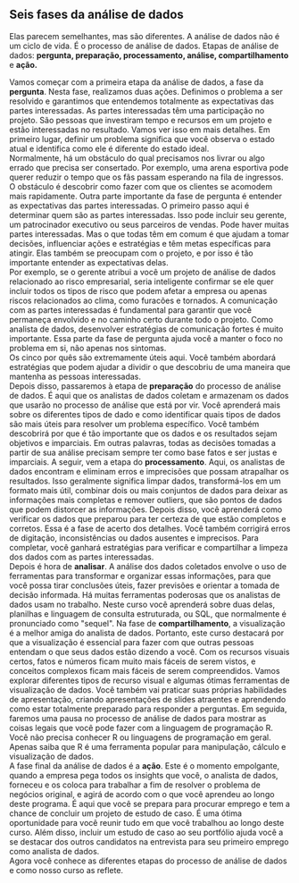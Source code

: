 ## Seis fases da análise de dados

Elas parecem semelhantes, mas são diferentes. A análise de dados não é um ciclo de vida. É o processo de análise de dados.
Etapas de análise de dados: **pergunta, preparação, processamento, análise, compartilhamento** e **ação.**

Vamos começar com a primeira etapa da análise de dados, a fase da **pergunta**. Nesta fase, realizamos duas ações. Definimos o problema a ser resolvido e garantimos que entendemos totalmente as expectativas das partes interessadas. As partes interessadas têm uma participação no projeto. São pessoas que investiram tempo e recursos em um projeto e estão interessadas no resultado. Vamos ver isso em mais detalhes. Em primeiro lugar, definir um problema significa que você observa o estado atual e identifica como ele é diferente do estado ideal.  
Normalmente, há um obstáculo do qual precisamos nos livrar ou algo errado que precisa ser consertado. Por exemplo, uma arena esportiva pode querer reduzir o tempo que os fãs passam esperando na fila de ingressos. O obstáculo é descobrir como fazer com que os clientes se acomodem mais rapidamente. Outra parte importante da fase de pergunta é entender as expectativas das partes interessadas. O primeiro passo aqui é determinar quem são as partes interessadas. Isso pode incluir seu gerente, um patrocinador executivo ou seus parceiros de vendas. Pode haver muitas partes interessadas. Mas o que todas têm em comum é que ajudam a tomar decisões, influenciar ações e estratégias e têm metas específicas para atingir. Elas também se preocupam com o projeto, e por isso é tão importante entender as expectativas delas.  
Por exemplo, se o gerente atribui a você um projeto de análise de dados relacionado ao risco empresarial, seria inteligente confirmar se ele quer incluir todos os tipos de risco que podem afetar a empresa ou apenas riscos relacionados ao clima, como furacões e tornados. A comunicação com as partes interessadas é fundamental para garantir que você permaneça envolvido e no caminho certo durante todo o projeto. Como analista de dados, desenvolver estratégias de comunicação fortes é muito importante. Essa parte da fase de pergunta ajuda você a manter o foco no problema em si, não apenas nos sintomas.  
Os cinco por quês são extremamente úteis aqui. Você também abordará estratégias que podem ajudar a dividir o que descobriu de uma maneira que mantenha as pessoas interessadas.  
 Depois disso, passaremos à etapa de **preparação** do processo de análise de dados. É aqui que os analistas de dados coletam e armazenam os dados que usarão no processo de análise que está por vir. Você aprenderá mais sobre os diferentes tipos de dado e como identificar quais tipos de dados são mais úteis para resolver um problema específico. Você também descobrirá por que é tão importante que os dados e os resultados sejam objetivos e imparciais. Em outras palavras, todas as decisões tomadas a partir de sua análise precisam sempre ter como base fatos e ser justas e imparciais. A seguir, vem a etapa do **processamento**. Aqui, os analistas de dados encontram e eliminam erros e imprecisões que possam atrapalhar os resultados. Isso geralmente significa limpar dados, transformá-los em um formato mais útil, combinar dois ou mais conjuntos de dados para deixar as informações mais completas e remover outliers, que são pontos de dados que podem distorcer as informações. Depois disso, você aprenderá como verificar os dados que preparou para ter certeza de que estão completos e corretos. Essa é a fase de acerto dos detalhes. Você também corrigirá erros de digitação, inconsistências ou dados ausentes e imprecisos. Para completar, você ganhará estratégias para verificar e compartilhar a limpeza dos dados com as partes interessadas.  
 Depois é hora de **analisar**. A análise dos dados coletados envolve o uso de ferramentas para transformar e organizar essas informações, para que você possa tirar conclusões úteis, fazer previsões e orientar a tomada de decisão informada. Há muitas ferramentas poderosas que os analistas de dados usam no trabalho. Neste curso você aprenderá sobre duas delas, planilhas e linguagem de consulta estruturada, ou SQL, que normalmente é pronunciado como "sequel". Na fase de **compartilhamento**, a visualização é a melhor amiga do analista de dados. Portanto, este curso destacará por que a visualização é essencial para fazer com que outras pessoas entendam o que seus dados estão dizendo a você. Com os recursos visuais certos, fatos e números ficam muito mais fáceis de serem vistos, e conceitos complexos ficam mais fáceis de serem compreendidos. Vamos explorar diferentes tipos de recurso visual e algumas ótimas ferramentas de visualização de dados. Você também vai praticar suas próprias habilidades de apresentação, criando apresentações de slides atraentes e aprendendo como estar totalmente preparado para responder a perguntas. Em seguida, faremos uma pausa no processo de análise de dados para mostrar as coisas legais que você pode fazer com a linguagem de programação R. Você não precisa conhecer R ou linguagens de programação em geral. Apenas saiba que R é uma 
ferramenta popular para manipulação, cálculo e visualização de dados.  
A fase final da análise de dados é a **ação**. Este é o momento empolgante, quando a empresa pega todos os insights que você, o analista de dados, forneceu e os coloca para trabalhar a fim de resolver o problema de negócios original, e agirá de acordo com o que você aprendeu ao longo deste programa. É aqui que você se prepara para procurar emprego e tem a chance de concluir um projeto de estudo de caso. É uma ótima oportunidade para você reunir tudo em que você trabalhou ao longo deste curso. Além disso, incluir um estudo de caso ao seu portfólio ajuda você a se destacar dos outros candidatos na entrevista para seu primeiro emprego como analista de dados.  
Agora você conhece as diferentes etapas do processo de análise de dados e como nosso curso as reflete.
